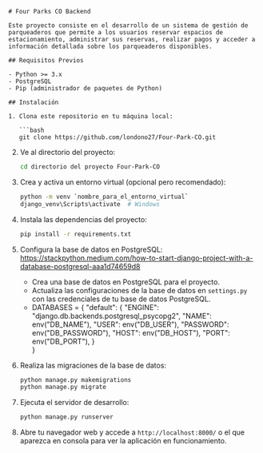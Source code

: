 ````
# Four Parks CO Backend

Este proyecto consiste en el desarrollo de un sistema de gestión de parqueaderos que permite a los usuarios reservar espacios de estacionamiento, administrar sus reservas, realizar pagos y acceder a información detallada sobre los parqueaderos disponibles.

## Requisitos Previos

- Python >= 3.x
- PostgreSQL
- Pip (administrador de paquetes de Python)

## Instalación

1. Clona este repositorio en tu máquina local:

   ```bash
   git clone https://github.com/londono27/Four-Park-CO.git
   ````

2. Ve al directorio del proyecto:

   ```bash
   cd directorio del proyecto Four-Park-CO
   ```

3. Crea y activa un entorno virtual (opcional pero recomendado):

   ```bash
   python -m venv `nombre_para_el_entorno_virtual`
   django_venv\Scripts\activate  # Windows
   ```

4. Instala las dependencias del proyecto:

   ```bash
   pip install -r requirements.txt
   ```

5. Configura la base de datos en PostgreSQL:
   https://stackpython.medium.com/how-to-start-django-project-with-a-database-postgresql-aaa1d74659d8
   -  Crea una base de datos en PostgreSQL para el proyecto.
   -  Actualiza las configuraciones de la base de datos en `settings.py` con las credenciales de tu base de datos PostgreSQL.
   - DATABASES = {
      "default": {
         "ENGINE": "django.db.backends.postgresql_psycopg2",
         "NAME": env("DB_NAME"),
         "USER": env("DB_USER"),
         "PASSWORD": env("DB_PASSWORD"),
         "HOST": env("DB_HOST"),
         "PORT": env("DB_PORT"),
         }  
      }


6. Realiza las migraciones de la base de datos:

   ```bash
   python manage.py makemigrations
   python manage.py migrate
   ```

7. Ejecuta el servidor de desarrollo:

   ```bash
   python manage.py runserver
   ```

8. Abre tu navegador web y accede a `http://localhost:8000/` o el que aparezca en consola para ver la aplicación en funcionamiento.
